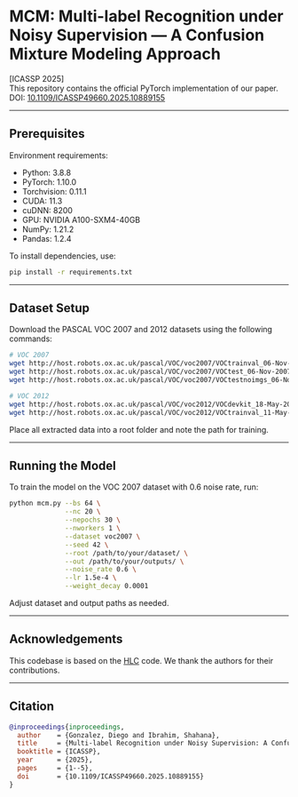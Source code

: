 # MCM: Multi-label Recognition under Noisy Supervision — A Confusion Mixture Modeling Approach

[ICASSP 2025]  
This repository contains the official PyTorch implementation of our paper.
DOI: [10.1109/ICASSP49660.2025.10889155](https://doi.org/10.1109/ICASSP49660.2025.10889155)

---

## Prerequisites

Environment requirements:

- Python: 3.8.8  
- PyTorch: 1.10.0  
- Torchvision: 0.11.1  
- CUDA: 11.3  
- cuDNN: 8200  
- GPU: NVIDIA A100-SXM4-40GB  
- NumPy: 1.21.2  
- Pandas: 1.2.4

To install dependencies, use:

```bash
pip install -r requirements.txt
```

---

## Dataset Setup

Download the PASCAL VOC 2007 and 2012 datasets using the following commands:

```bash
# VOC 2007
wget http://host.robots.ox.ac.uk/pascal/VOC/voc2007/VOCtrainval_06-Nov-2007.tar && tar -xvf VOCtrainval_06-Nov-2007.tar
wget http://host.robots.ox.ac.uk/pascal/VOC/voc2007/VOCtest_06-Nov-2007.tar && tar -xvf VOCtest_06-Nov-2007.tar
wget http://host.robots.ox.ac.uk/pascal/VOC/voc2007/VOCtestnoimgs_06-Nov-2007.tar && tar -xvf VOCtestnoimgs_06-Nov-2007.tar

# VOC 2012
wget http://host.robots.ox.ac.uk/pascal/VOC/voc2012/VOCdevkit_18-May-2011.tar && tar -xvf VOCdevkit_18-May-2011.tar
wget http://host.robots.ox.ac.uk/pascal/VOC/voc2012/VOCtrainval_11-May-2012.tar && tar -xvf VOCtrainval_11-May-2012.tar
```

Place all extracted data into a root folder and note the path for training.

---

## Running the Model

To train the model on the VOC 2007 dataset with 0.6 noise rate, run:

```bash
python mcm.py --bs 64 \
              --nc 20 \
              --nepochs 30 \
              --nworkers 1 \
              --dataset voc2007 \
              --seed 42 \
              --root /path/to/your/dataset/ \
              --out /path/to/your/outputs/ \
              --noise_rate 0.6 \
              --lr 1.5e-4 \
              --weight_decay 0.0001
```

Adjust dataset and output paths as needed.

---

## Acknowledgements

This codebase is based on the [HLC](https://github.com/xiaoboxia/HLC/tree/main) code. We thank the authors for their contributions.

---

## Citation

```bibtex
@inproceedings{inproceedings,
  author    = {Gonzalez, Diego and Ibrahim, Shahana},
  title     = {Multi-label Recognition under Noisy Supervision: A Confusion Mixture Modeling Approach},
  booktitle = {ICASSP},
  year      = {2025},
  pages     = {1--5},
  doi       = {10.1109/ICASSP49660.2025.10889155}
}
```
